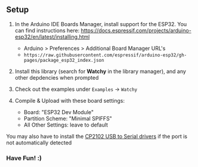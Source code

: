 

## Setup
1. In the Arduino IDE Boards Manager, install support for the ESP32. You can find instructions here: https://docs.espressif.com/projects/arduino-esp32/en/latest/installing.html
    * Arduino > Preferences > Additional Board Manager URL's
    * ```https://raw.githubusercontent.com/espressif/arduino-esp32/gh-pages/package_esp32_index.json```
  
2. Install this library (search for **Watchy** in the library manager), and any other depdencies when prompted
3. Check out the examples under ```Examples``` -> ```Watchy```
4. Compile & Upload with these board settings:
    * Board: "ESP32 Dev Module"
    * Partition Scheme: "Minimal SPIFFS"
    * All Other Settings: leave to default

You may also have to install the [CP2102 USB to Serial drivers](https://www.silabs.com/products/development-tools/software/usb-to-uart-bridge-vcp-drivers) if the port is not automatically detected

### Have Fun! :)
    
    
